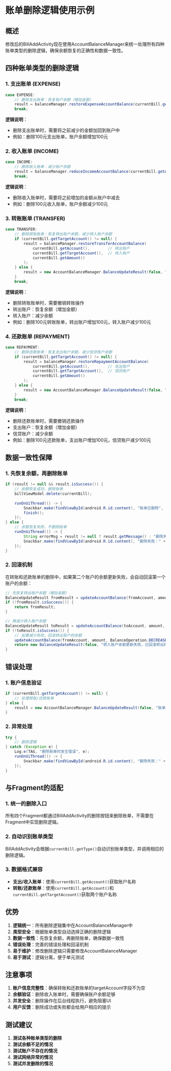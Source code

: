 # 账单删除逻辑使用示例

## 概述
修改后的BillAddActivity现在使用AccountBalanceManager来统一处理所有四种账单类型的删除逻辑，确保余额恢复的正确性和数据一致性。

## 四种账单类型的删除逻辑

### 1. 支出账单 (EXPENSE)
```java
case EXPENSE:
    // 删除支出账单：恢复账户余额（增加金额）
    result = balanceManager.restoreExpenseAccountBalance(currentBill.getAccount(), currentBill.getAmount());
    break;
```

**逻辑说明**：
- 删除支出账单时，需要将之前减少的金额加回到账户中
- 例如：删除100元支出账单，账户余额增加100元

### 2. 收入账单 (INCOME)
```java
case INCOME:
    // 删除收入账单：减少账户余额
    result = balanceManager.reduceIncomeAccountBalance(currentBill.getAccount(), currentBill.getAmount());
    break;
```

**逻辑说明**：
- 删除收入账单时，需要将之前增加的金额从账户中减去
- 例如：删除100元收入账单，账户余额减少100元

### 3. 转账账单 (TRANSFER)
```java
case TRANSFER:
    // 删除转账账单：恢复转出账户余额，减少转入账户余额
    if (currentBill.getTargetAccount() != null) {
        result = balanceManager.restoreTransferAccountBalance(
            currentBill.getAccount(),        // 转出账户
            currentBill.getTargetAccount(),  // 转入账户
            currentBill.getAmount()
        );
    } else {
        result = new AccountBalanceManager.BalanceUpdateResult(false, "转账账单缺少目标账户信息", null);
    }
    break;
```

**逻辑说明**：
- 删除转账账单时，需要撤销转账操作
- 转出账户：恢复余额（增加金额）
- 转入账户：减少余额
- 例如：删除100元转账账单，转出账户增加100元，转入账户减少100元

### 4. 还款账单 (REPAYMENT)
```java
case REPAYMENT:
    // 删除还款账单：恢复支出账户余额，减少信贷账户余额
    if (currentBill.getTargetAccount() != null) {
        result = balanceManager.restoreRepaymentAccountBalance(
            currentBill.getAccount(),        // 支出账户
            currentBill.getTargetAccount(),  // 信贷账户
            currentBill.getAmount()
        );
    } else {
        result = new AccountBalanceManager.BalanceUpdateResult(false, "还款账单缺少目标账户信息", null);
    }
    break;
```

**逻辑说明**：
- 删除还款账单时，需要撤销还款操作
- 支出账户：恢复余额（增加金额）
- 信贷账户：减少余额
- 例如：删除100元还款账单，支出账户增加100元，信贷账户减少100元

## 数据一致性保障

### 1. 先恢复余额，再删除账单
```java
if (result != null && result.isSuccess()) {
    // 余额恢复成功，删除账单
    billViewModel.delete(currentBill);
    
    runOnUiThread(() -> {
        Snackbar.make(findViewById(android.R.id.content), "账单已删除", Snackbar.LENGTH_SHORT).show();
        finish();
    });
} else {
    // 余额恢复失败，不删除账单
    runOnUiThread(() -> {
        String errorMsg = result != null ? result.getMessage() : "删除失败";
        Snackbar.make(findViewById(android.R.id.content), "删除失败：" + errorMsg, Snackbar.LENGTH_SHORT).show();
    });
}
```

### 2. 回滚机制
在转账和还款账单的删除中，如果第二个账户的余额更新失败，会自动回滚第一个账户的余额：

```java
// 先恢复转出账户余额（增加金额）
BalanceUpdateResult fromResult = updateAccountBalance(fromAccount, amount, BalanceOperation.INCREASE);
if (!fromResult.isSuccess()) {
    return fromResult;
}

// 再减少转入账户余额
BalanceUpdateResult toResult = updateAccountBalance(toAccount, amount, BalanceOperation.DECREASE);
if (!toResult.isSuccess()) {
    // 如果减少失败，回滚转出账户的余额
    updateAccountBalance(fromAccount, amount, BalanceOperation.DECREASE);
    return new BalanceUpdateResult(false, "转入账户余额更新失败，已回滚转出账户余额", null);
}
```

## 错误处理

### 1. 账户信息验证
```java
if (currentBill.getTargetAccount() != null) {
    // 处理转账/还款账单
} else {
    result = new AccountBalanceManager.BalanceUpdateResult(false, "账单缺少目标账户信息", null);
}
```

### 2. 异常处理
```java
try {
    // 删除逻辑
} catch (Exception e) {
    Log.e(TAG, "删除账单时发生错误", e);
    runOnUiThread(() -> {
        Snackbar.make(findViewById(android.R.id.content), "删除失败：" + e.getMessage(), Snackbar.LENGTH_SHORT).show();
    });
}
```

## 与Fragment的适配

### 1. 统一的删除入口
所有四个Fragment都通过BillAddActivity的删除按钮来删除账单，不需要在Fragment中实现删除逻辑。

### 2. 自动识别账单类型
BillAddActivity会根据`currentBill.getType()`自动识别账单类型，并调用相应的删除逻辑。

### 3. 数据格式兼容
- **支出/收入账单**：使用`currentBill.getAccount()`获取账户名称
- **转账/还款账单**：使用`currentBill.getAccount()`和`currentBill.getTargetAccount()`获取两个账户名称

## 优势

1. **逻辑统一**：所有删除逻辑集中在AccountBalanceManager中
2. **类型安全**：根据账单类型自动选择正确的删除逻辑
3. **数据一致性**：先恢复余额，再删除账单，确保数据一致性
4. **错误处理**：完善的错误处理和回滚机制
5. **易于维护**：修改删除逻辑只需要修改AccountBalanceManager
6. **易于测试**：逻辑分离，便于单元测试

## 注意事项

1. **账户信息完整性**：确保转账和还款账单的targetAccount字段不为空
2. **余额验证**：删除收入账单时，需要确保账户余额足够
3. **并发安全**：删除操作在后台线程执行，避免阻塞UI
4. **用户反馈**：删除成功或失败都会给用户相应的提示

## 测试建议

1. **测试各种账单类型的删除**
2. **测试余额不足的情况**
3. **测试账户不存在的情况**
4. **测试网络异常的情况**
5. **测试并发删除的情况**
